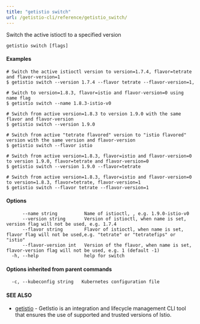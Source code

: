 ```yaml
---
title: "getistio switch"
url: /getistio-cli/reference/getistio_switch/
---
```


Switch the active istioctl to a specified version

```
getistio switch [flags]
```

#### Examples

```
# Switch the active istioctl version to version=1.7.4, flavor=tetrate and flavor-version=1
$ getistio switch --version 1.7.4 --flavor tetrate --flavor-version=1, 

# Switch to version=1.8.3, flavor=istio and flavor-version=0 using name flag
$ getistio switch --name 1.8.3-istio-v0

# Switch from active version=1.8.3 to version 1.9.0 with the same flavor and flavor-version
$ getistio switch --version 1.9.0

# Switch from active "tetrate flavored" version to "istio flavored" version with the same version and flavor-version
$ getistio switch --flavor istio

# Switch from active version=1.8.3, flavor=istio and flavor-version=0 to version 1.9.0, flavor=tetrate and flavor-version=0
$ getistio switch --version 1.9.0 --flavor=tetrate

# Switch from active version=1.8.3, flavor=istio and flavor-version=0 to version=1.8.3, flavor=tetrate, flavor-version=1
$ getistio switch --flavor tetrate --flavor-version=1

```

#### Options

```
      --name string          Name of istioctl, , e.g. 1.9.0-istio-v0
      --version string       Version of istioctl, when name is set, version flag will not be used, e.g. 1.7.4
      --flavor string        Flavor of istioctl, when name is set, flavor flag will not be used,e.g. "tetrate" or "tetratefips" or "istio"
      --flavor-version int   Version of the flavor, when name is set, flavor-version flag will not be used, e.g. 1 (default -1)
  -h, --help                 help for switch
```

#### Options inherited from parent commands

```
  -c, --kubeconfig string   Kubernetes configuration file
```

#### SEE ALSO

* [getistio](/getistio-cli/reference/getistio/)	 - GetIstio is an integration and lifecycle management CLI tool that ensures the use of supported and trusted versions of Istio.

